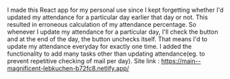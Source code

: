 I made this React app for my personal use since I kept forgetting whether I'd updated my attendance for a particular day earlier that day or not. This resulted in erroneous calculation of my attendance percentage. So whenever I update my attendance for a particular day, I'll check the button and at the end of the day, the button unchecks itself. That means I'd to update my attendance everyday for exactly one time. I added the functionality to add many tasks other than updating attendance(eg. to prevent repetitive checking of mail per day). Site link : https://main--magnificent-lebkuchen-b72fc8.netlify.app/ 
